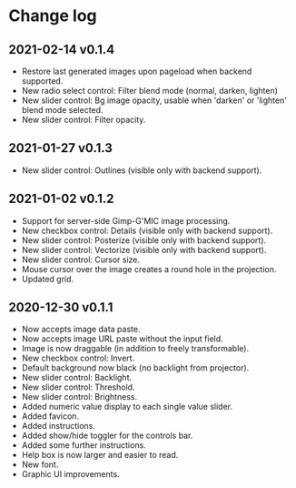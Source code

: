 # Change log

## 2021-02-14 v0.1.4

- Restore last generated images upon pageload when backend supported.
- New radio select control: Filter blend mode (normal, darken, lighten)
- New slider control: Bg image opacity, usable when 'darken' or 'lighten' blend mode selected.
- New slider control: Filter opacity.

## 2021-01-27 v0.1.3

- New slider control: Outlines (visible only with backend support).

## 2021-01-02 v0.1.2

- Support for server-side Gimp-G'MIC image processing.
- New checkbox control: Details (visible only with backend support).
- New slider control: Posterize (visible only with backend support).
- New slider control: Vectorize (visible only with backend support).
- New slider control: Cursor size.
- Mouse cursor over the image creates a round hole in the projection.
- Updated grid.

## 2020-12-30 v0.1.1

- Now accepts image data paste.
- Now accepts image URL paste without the input field.
- Image is now draggable (in addition to freely transformable).
- New checkbox control: Invert.
- Default background now black (no backlight from projector).
- New slider control: Backlight.
- New slider control: Threshold.
- New slider control: Brightness.
- Added numeric value display to each single value slider.
- Added favicon.
- Added instructions.
- Added show/hide toggler for the controls bar.
- Added some further instructions.
- Help box is now larger and easier to read.
- New font.
- Graphic UI improvements.
